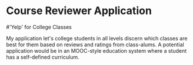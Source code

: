 Course Reviewer Application
===

#'Yelp' for College Classes

My application let's college students in all levels discern which classes are best for them based on reviews and ratings from class-alums. A potential application would be in an MOOC-style education system where a student has a self-defined curriculum.




